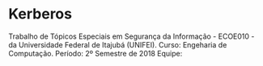 # Kerberos

Trabalho de Tópicos Especiais em Segurança da Informação - ECOE010 - da Universidade Federal de Itajubá (UNIFEI).
Curso: Engeharia de Computação.
Período: 2º Semestre de 2018 
Equipe:  
